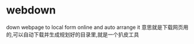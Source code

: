# webdown
down webpage to local form online and auto arrange it
意思就是下载网页用的,可以自动下载并生成规划好的目录里,就是一个扒皮工具
